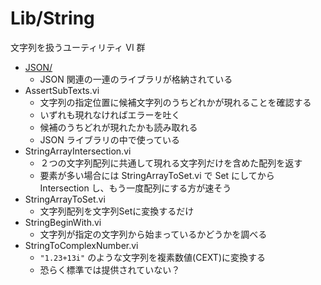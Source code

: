 Lib/String
==
文字列を扱うユーティリティ VI 群

- [JSON/](JSON/)
  - JSON 関連の一連のライブラリが格納されている
- AssertSubTexts.vi
  - 文字列の指定位置に候補文字列のうちどれかが現れることを確認する
  - いずれも現れなければエラーを吐く
  - 候補のうちどれが現れたかも読み取れる
  - JSON ライブラリの中で使っている
- StringArrayIntersection.vi
  - ２つの文字列配列に共通して現れる文字列だけを含めた配列を返す
  - 要素が多い場合には StringArrayToSet.vi で Set にしてから Intersection し、もう一度配列にする方が速そう
- StringArrayToSet.vi
  - 文字列配列を文字列Setに変換するだけ
- StringBeginWith.vi
  - 文字列が指定の文字列から始まっているかどうかを調べる
- StringToComplexNumber.vi
  - `"1.23+13i"` のような文字列を複素数値(CEXT)に変換する
  - 恐らく標準では提供されていない？
